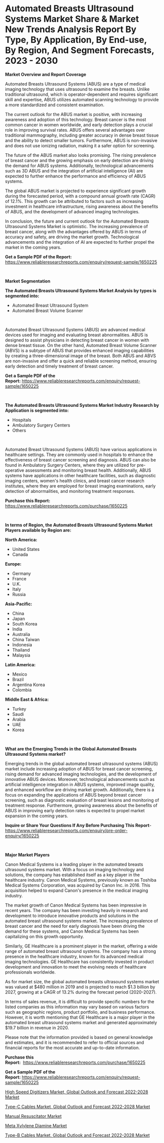 <p><h1>Automated Breasts Ultrasound Systems Market Share & Market New Trends Analysis Report By Type, By Application, By End-use, By Region, And Segment Forecasts, 2023 - 2030</h1></p><p><strong>Market Overview and Report Coverage</strong></p>
<p><p>Automated Breasts Ultrasound Systems (ABUS) are a type of medical imaging technology that uses ultrasound to examine the breasts. Unlike traditional ultrasound, which is operator-dependent and requires significant skill and expertise, ABUS utilizes automated scanning technology to provide a more standardized and consistent examination.</p><p>The current outlook for the ABUS market is positive, with increasing awareness and adoption of this technology. Breast cancer is the most common cancer in women worldwide, and early detection plays a crucial role in improving survival rates. ABUS offers several advantages over traditional mammography, including greater accuracy in dense breast tissue and the ability to detect smaller tumors. Furthermore, ABUS is non-invasive and does not use ionizing radiation, making it a safer option for screening.</p><p>The future of the ABUS market also looks promising. The rising prevalence of breast cancer and the growing emphasis on early detection are driving the demand for ABUS systems. Additionally, technological advancements such as 3D ABUS and the integration of artificial intelligence (AI) are expected to further enhance the performance and efficiency of ABUS systems.</p><p>The global ABUS market is projected to experience significant growth during the forecasted period, with a compound annual growth rate (CAGR) of 12.1%. This growth can be attributed to factors such as increasing investment in healthcare infrastructure, rising awareness about the benefits of ABUS, and the development of advanced imaging technologies.</p><p>In conclusion, the future and current outlook for the Automated Breasts Ultrasound Systems Market is optimistic. The increasing prevalence of breast cancer, along with the advantages offered by ABUS in terms of accuracy and safety, are driving the market growth. Technological advancements and the integration of AI are expected to further propel the market in the coming years.</p></p>
<p><strong>Get a Sample PDF of the Report:</strong> <a href="https://www.reliableresearchreports.com/enquiry/request-sample/1650225">https://www.reliableresearchreports.com/enquiry/request-sample/1650225</a></p>
<p>&nbsp;</p>
<p><strong>Market Segmentation</strong></p>
<p><strong>The Automated Breasts Ultrasound Systems Market Analysis by types is segmented into:</strong></p>
<p><ul><li>Automated Breast Ultrasound System</li><li>Automated Breast Volume Scanner</li></ul></p>
<p>&nbsp;</p>
<p><p>Automated Breast Ultrasound Systems (ABUS) are advanced medical devices used for imaging and evaluating breast abnormalities. ABUS is designed to assist physicians in detecting breast cancer in women with dense breast tissue. On the other hand, Automated Breast Volume Scanner (ABVS) is a subtype of ABUS that provides enhanced imaging capabilities by creating a three-dimensional image of the breast. Both ABUS and ABVS are non-invasive and offer a quick and reliable screening method, ensuring early detection and timely treatment of breast cancer.</p></p>
<p><strong>Get a Sample PDF of the Report:</strong>&nbsp;<a href="https://www.reliableresearchreports.com/enquiry/request-sample/1650225">https://www.reliableresearchreports.com/enquiry/request-sample/1650225</a></p>
<p>&nbsp;</p>
<p><strong>The Automated Breasts Ultrasound Systems Market Industry Research by Application is segmented into:</strong></p>
<p><ul><li>Hospitals</li><li>Ambulatory Surgery Centers</li><li>Others</li></ul></p>
<p>&nbsp;</p>
<p><p>Automated Breast Ultrasound Systems (ABUS) have various applications in healthcare settings. They are commonly used in hospitals to enhance the effectiveness of breast cancer screening and diagnosis. ABUS can also be found in Ambulatory Surgery Centers, where they are utilized for pre-operative assessments and monitoring breast health. Additionally, ABUS systems have applications in other healthcare facilities, such as diagnostic imaging centers, women's health clinics, and breast cancer research institutes, where they are employed for breast imaging examinations, early detection of abnormalities, and monitoring treatment responses.</p></p>
<p><strong>Purchase this Report:</strong>&nbsp; <a href="https://www.reliableresearchreports.com/purchase/1650225">https://www.reliableresearchreports.com/purchase/1650225</a></p>
<p>&nbsp;</p>
<p><strong>In terms of Region, the Automated Breasts Ultrasound Systems Market Players available by Region are:</strong></p>
<p>
    <p> <strong> North America: </strong>
        <ul>
            <li>United States</li>
            <li>Canada</li>
        </ul>
        </p> 
    <p> <strong> Europe: </strong>
        <ul>
            <li>Germany</li>
            <li>France</li>
            <li>U.K.</li>
            <li>Italy</li>
            <li>Russia</li>
        </ul>
        </p> 
    <p> <strong> Asia-Pacific: </strong>
        <ul>
            <li>China</li>
            <li>Japan</li>
            <li>South Korea</li>
            <li>India</li>
            <li>Australia</li>
            <li>China Taiwan</li>
            <li>Indonesia</li>
            <li>Thailand</li>
            <li>Malaysia</li>
        </ul>
        </p> 
    <p> <strong> Latin America: </strong>
        <ul>
            <li>Mexico</li>
            <li>Brazil</li>
            <li>Argentina Korea</li>
            <li>Colombia</li>
        </ul>
        </p> 
    <p> <strong> Middle East & Africa: </strong>
        <ul>
            <li>Turkey</li>
            <li>Saudi</li>
            <li>Arabia</li>
            <li>UAE</li>
            <li>Korea</li>
        </ul>
    </p>
    </p>
<p>&nbsp;</p>
<p><strong>What are the Emerging Trends in the Global Automated Breasts Ultrasound Systems market?</strong></p>
<p><p>Emerging trends in the global automated breast ultrasound systems (ABUS) market include increasing adoption of ABUS for breast cancer screening, rising demand for advanced imaging technologies, and the development of innovative ABUS devices. Moreover, technological advancements such as artificial intelligence integration in ABUS systems, improved image quality, and enhanced workflow are driving market growth. Additionally, there is a focus on expanding the applications of ABUS beyond breast cancer screening, such as diagnostic evaluation of breast lesions and monitoring of treatment response. Furthermore, growing awareness about the benefits of ABUS in improving early detection rates is expected to propel market expansion in the coming years.</p></p>
<p><strong>Inquire or Share Your Questions If Any Before Purchasing This Report</strong>- <a href="https://www.reliableresearchreports.com/enquiry/pre-order-enquiry/1650225">https://www.reliableresearchreports.com/enquiry/pre-order-enquiry/1650225</a></p>
<p>&nbsp;</p>
<p><strong>Major Market Players</strong></p>
<p><p>Canon Medical Systems is a leading player in the automated breasts ultrasound systems market. With a focus on imaging technology and solutions, the company has established itself as a key player in the healthcare industry. Canon Medical Systems, previously known as Toshiba Medical Systems Corporation, was acquired by Canon Inc. in 2016. This acquisition helped to expand Canon's presence in the medical imaging industry.</p><p>The market growth of Canon Medical Systems has been impressive in recent years. The company has been investing heavily in research and development to introduce innovative products and solutions in the automated breast ultrasound systems market. The increasing prevalence of breast cancer and the need for early diagnosis have been driving the demand for these systems, and Canon Medical Systems has been capitalizing on this growth opportunity.</p><p>Similarly, GE Healthcare is a prominent player in the market, offering a wide range of automated breast ultrasound systems. The company has a strong presence in the healthcare industry, known for its advanced medical imaging technologies. GE Healthcare has consistently invested in product development and innovation to meet the evolving needs of healthcare professionals worldwide.</p><p>As for market size, the global automated breasts ultrasound systems market was valued at $480 million in 2019 and is projected to reach $1.3 billion by 2027, growing at a CAGR of 13.2% during the forecast period (2020-2027).</p><p>In terms of sales revenue, it is difficult to provide specific numbers for the listed companies as this information may vary based on various factors such as geographic regions, product portfolio, and business performance. However, it is worth mentioning that GE Healthcare is a major player in the automated breast ultrasound systems market and generated approximately $19.7 billion in revenue in 2020.</p><p>Please note that the information provided is based on general knowledge and estimates, and it is recommended to refer to official sources and financial reports for the most accurate and up-to-date information.</p></p>
<p><strong>Purchase this Report:</strong>&nbsp;&nbsp;<a href="https://www.reliableresearchreports.com/purchase/1650225">https://www.reliableresearchreports.com/purchase/1650225</a></p>
<p></p>
<p><strong>Get a Sample PDF of the Report:</strong>&nbsp;<a href="https://www.reliableresearchreports.com/enquiry/request-sample/1650225">https://www.reliableresearchreports.com/enquiry/request-sample/1650225</a></p>
<p><p><a href="https://www.linkedin.com/pulse/high-speed-digitizers-market-global-outlook-forecast-2022-2028/">High Speed Digitizers Market, Global Outlook and Forecast 2022-2028 Market</a></p><p><a href="https://www.linkedin.com/pulse/type-c-cables-market-global-outlook-forecast-2022-2028-share/">Type-C Cables Market, Global Outlook and Forecast 2022-2028 Market</a></p><p><a href="https://medium.com/@kaceyrath/manual-resuscitator-market-size-cagr-trends-2024-2030-701d94d1fa2a">Manual Resuscitator Market</a></p><p><a href="https://medium.com/@isidrowolff1966/meta-xylylene-diamine-market-size-growth-forecast-2023-2030-167d355d3808">Meta Xylylene Diamine Market</a></p><p><a href="https://www.linkedin.com/pulse/type-b-cables-market-global-outlook-forecast-2022-2028/">Type-B Cables Market, Global Outlook and Forecast 2022-2028 Market</a></p></p>